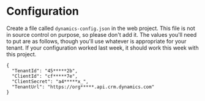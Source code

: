 ﻿
# Configuration

Create a file called `dynamics-config.json` in the web project. This file is not in source control on purpose, so please don't add it. The values you'll need to put are as follows, though you'll use whatever is appropriate for your tenant. If your configuration worked last week, it should work this week with this project.

```
{
  "TenantId": "45*****2b",
  "ClientId": "cf*****7e",
  "ClientSecret": "a4*****x_",
  "TenantUrl": "https://org*****.api.crm.dynamics.com"
}
```
